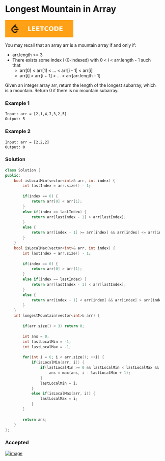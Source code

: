 # Longest Mountain in Array

[![Problem Link](../assets/lc.svg)](https://leetcode.com/problems/longest-mountain-in-array/)

You may recall that an array arr is a mountain array if and only if:

- arr.length >= 3
- There exists some index i (0-indexed) with 0 < i < arr.length - 1 such that:
  - arr[0] < arr[1] < ... < arr[i - 1] < arr[i]
  - arr[i] > arr[i + 1] > ... > arr[arr.length - 1]

Given an integer array arr, return the length of the longest subarray, which is a mountain. Return 0 if there is no mountain subarray.

### Example 1
```
Input: arr = [2,1,4,7,3,2,5]
Output: 5
```
### Example 2
```
Input: arr = [2,2,2]
Output: 0
```

### Solution
```cpp
class Solution {
public:
    bool isLocalMin(vector<int>& arr, int index) {
        int lastIndex = arr.size() - 1;

        if(index == 0) {
            return arr[0] < arr[1];
        }
        else if(index == lastIndex) {
            return arr[lastIndex - 1] > arr[lastIndex];
        }
        else {
            return arr[index - 1] >= arr[index] && arr[index] <= arr[index + 1];
        }
    }
    bool isLocalMax(vector<int>& arr, int index) {
        int lastIndex = arr.size() - 1;

        if(index == 0) {
            return arr[0] > arr[1];
        }
        else if(index == lastIndex) {
            return arr[lastIndex - 1] < arr[lastIndex];
        }
        else {
            return arr[index - 1] < arr[index] && arr[index] > arr[index + 1];
        }
    }
    int longestMountain(vector<int>& arr) {
        
        if(arr.size() < 3) return 0;
        
        int ans = 0;
        int lastLocalMin = -1;
        int lastLocalMax = -1;
        
        for(int i = 0; i < arr.size(); ++i) {
            if(isLocalMin(arr, i)) {
                if(lastLocalMin >= 0 && lastLocalMin < lastLocalMax && lastLocalMax < i) {
                    ans = max(ans, i - lastLocalMin + 1);
                }
                lastLocalMin = i;
            }
            else if(isLocalMax(arr, i)) {
                lastLocalMax = i;
            }
        }

        return ans;
    }
};
```

### Accepted
[![image](https://user-images.githubusercontent.com/44930179/148407620-d7fffa63-1177-4a3e-b51d-f9f98b27fb97.png)](https://leetcode.com/submissions/detail/614306576/)
